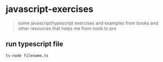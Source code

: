 # javascript-exercises

> some javascript/typescript exercises and examples from books and other resources that helps me from noob to pro

## run typescript file

```
ts-node filename.ts
```
